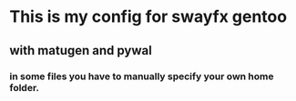 # This is my config for swayfx gentoo
## with matugen and pywal
### in some files you have to manually specify your own home folder.
